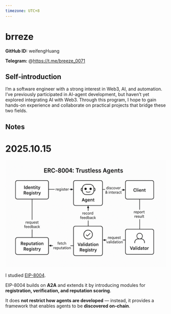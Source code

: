 ```yaml
---
timezone: UTC+8
---
```


# brreze

**GitHub ID:** weifengHuang

**Telegram:** @https://t.me/breeze_0071

## Self-introduction

I’m a software engineer with a strong interest in Web3, AI, and automation. I’ve previously participated in AI-agent development, but haven’t yet explored integrating AI with Web3. Through this program, I hope to gain hands-on experience and collaborate on practical projects that bridge these two fields.

## Notes
<!-- Content_START -->
# 2025.10.15
<!-- DAILY_CHECKIN_2025-10-15_START -->
![image.png](https://raw.githubusercontent.com/IntensiveCoLearning/trustless-agents/main/assets/weifengHuang/images/2025-10-15-1760541719099-image.png)

I studied [EIP-8004](https://eips.ethereum.org/EIPS/eip-8004).

EIP-8004 builds on **A2A** and extends it by introducing modules for **registration, verification, and reputation scoring**.

It does **not restrict how agents are developed** — instead, it provides a framework that enables agents to be **discovered on-chain**.
<!-- DAILY_CHECKIN_2025-10-15_END -->
<!-- Content_END -->
